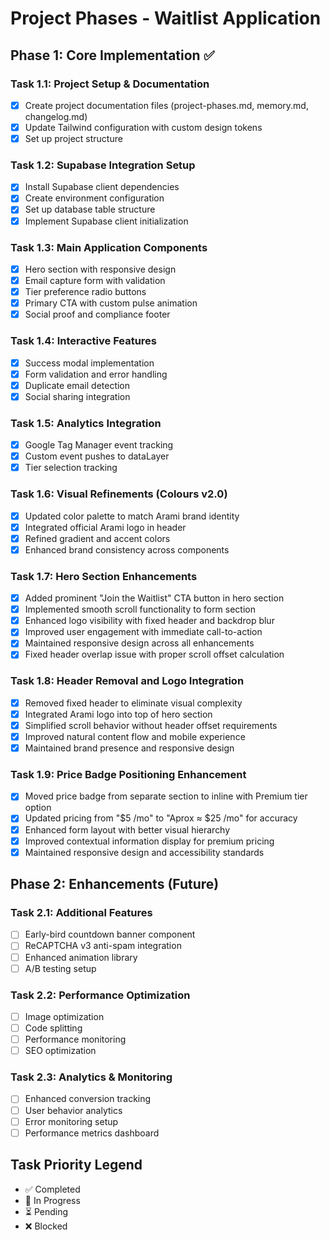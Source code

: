 # Project Phases - Waitlist Application

## Phase 1: Core Implementation ✅
### Task 1.1: Project Setup & Documentation
- [x] Create project documentation files (project-phases.md, memory.md, changelog.md)
- [x] Update Tailwind configuration with custom design tokens
- [x] Set up project structure

### Task 1.2: Supabase Integration Setup
- [x] Install Supabase client dependencies
- [x] Create environment configuration
- [x] Set up database table structure
- [x] Implement Supabase client initialization

### Task 1.3: Main Application Components
- [x] Hero section with responsive design
- [x] Email capture form with validation
- [x] Tier preference radio buttons
- [x] Primary CTA with custom pulse animation
- [x] Social proof and compliance footer

### Task 1.4: Interactive Features
- [x] Success modal implementation
- [x] Form validation and error handling
- [x] Duplicate email detection
- [x] Social sharing integration

### Task 1.5: Analytics Integration
- [x] Google Tag Manager event tracking
- [x] Custom event pushes to dataLayer
- [x] Tier selection tracking

### Task 1.6: Visual Refinements (Colours v2.0)
- [x] Updated color palette to match Arami brand identity
- [x] Integrated official Arami logo in header
- [x] Refined gradient and accent colors
- [x] Enhanced brand consistency across components

### Task 1.7: Hero Section Enhancements
- [x] Added prominent "Join the Waitlist" CTA button in hero section
- [x] Implemented smooth scroll functionality to form section
- [x] Enhanced logo visibility with fixed header and backdrop blur
- [x] Improved user engagement with immediate call-to-action
- [x] Maintained responsive design across all enhancements
- [x] Fixed header overlap issue with proper scroll offset calculation

### Task 1.8: Header Removal and Logo Integration
- [x] Removed fixed header to eliminate visual complexity
- [x] Integrated Arami logo into top of hero section
- [x] Simplified scroll behavior without header offset requirements
- [x] Improved natural content flow and mobile experience
- [x] Maintained brand presence and responsive design

### Task 1.9: Price Badge Positioning Enhancement
- [x] Moved price badge from separate section to inline with Premium tier option
- [x] Updated pricing from "$5 /mo" to "Aprox ≈ $25 /mo" for accuracy
- [x] Enhanced form layout with better visual hierarchy
- [x] Improved contextual information display for premium pricing
- [x] Maintained responsive design and accessibility standards

## Phase 2: Enhancements (Future)
### Task 2.1: Additional Features
- [ ] Early-bird countdown banner component
- [ ] ReCAPTCHA v3 anti-spam integration
- [ ] Enhanced animation library
- [ ] A/B testing setup

### Task 2.2: Performance Optimization
- [ ] Image optimization
- [ ] Code splitting
- [ ] Performance monitoring
- [ ] SEO optimization

### Task 2.3: Analytics & Monitoring
- [ ] Enhanced conversion tracking
- [ ] User behavior analytics
- [ ] Error monitoring setup
- [ ] Performance metrics dashboard

## Task Priority Legend
- ✅ Completed
- 🔄 In Progress
- ⏳ Pending
- ❌ Blocked